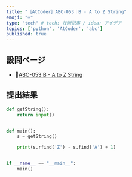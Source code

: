 ```yaml
---
title: "［AtCoder］ABC-053｜B - A to Z String"
emoji: "⌨️"
type: "tech" # tech: 技術記事 / idea: アイデア
topics: ['python', 'AtCoder', 'abc']
published: true
---
```


## 設問ページ

- 🔗[ABC-053 B - A to Z String](https://atcoder.jp/contests/abc053/tasks/abc053_b)

## 提出結果

```python
def getString():
    return input()


def main():
    s = getString()

    print(s.rfind('Z') - s.find('A') + 1)


if __name__ == "__main__":
    main()
```
